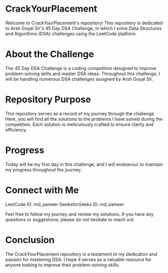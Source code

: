# CrackYourPlacement
Welcome to CrackYourPlacement's repository! This repository is dedicated to Arsh Goyal Sir's 45 Day DSA Challenge, in which I solve Data Structures and Algorithms (DSA) challenges using the LeetCode platform.

# About the Challenge
The 45 Day DSA Challenge is a coding competition designed to improve problem-solving skills and master DSA ideas. Throughout this challenge, I will be handling numerous DSA challenges assigned by Arsh Goyal Sir.

# Repository Purpose
This repository serves as a record of my journey through the challenge. Here, you will find all the solutions to the problems I have solved during the competition. Each solution is meticulously crafted to ensure clarity and efficiency.

# Progress
Today will be my first day in this challenge, and I will endeavour to maintain my progress throughout the journey.

# Connect with Me
 LeetCode ID: md_sameer
 GeeksforGeeks ID: md_sameer

 Feel free to follow my journey and review my solutions. If you have any questions or suggestions, please do not hesitate to reach out.

# Conclusion
The CrackYourPlacement repository is a testament to my dedication and passion for mastering DSA. I hope it serves as a valuable resource for anyone looking to improve their problem-solving skills.
